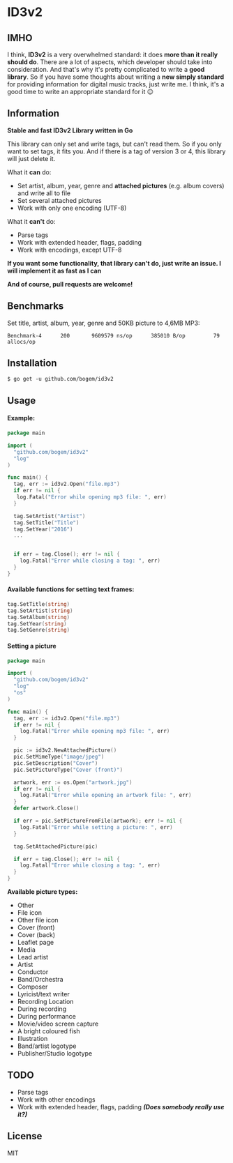 # ID3v2

## IMHO
I think, **ID3v2** is a very overwhelmed standard: it does **more than it really should do**. There are a lot of aspects, which developer should take into consideration. And that's why it's pretty complicated to write a **good library**. So if you have some thoughts about writing a **new simply standard** for providing information for digital music tracks, just write me. I think, it's a good time to write an appropriate standard for it 😉

## Information
**Stable and fast ID3v2 Library written in Go**

This library can only set and write tags, but can't read them. So if you only want to set tags, it fits you. And if there is a tag of version 3 or 4, this library will just delete it.

What it **can** do:
* Set artist, album, year, genre and **attached pictures** (e.g. album covers) and write all to file
* Set several attached pictures
* Work with only one encoding (UTF-8)

What it **can't** do:
* Parse tags
* Work with extended header, flags, padding
* Work with encodings, except UTF-8

**If you want some functionality, that library can't do, just write an issue. I will implement it as fast as I can**

**And of course, pull requests are welcome!**

## Benchmarks

Set title, artist, album, year, genre and 50KB picture to 4,6MB MP3:
```
Benchmark-4	     200	   9609579 ns/op	  385010 B/op	      79 allocs/op
```

## Installation
  	$ go get -u github.com/bogem/id3v2

## Usage
#### Example:
```go
package main

import (
  "github.com/bogem/id3v2"
  "log"
)

func main() {
  tag, err := id3v2.Open("file.mp3")
  if err != nil {
   log.Fatal("Error while opening mp3 file: ", err)
  }

  tag.SetArtist("Artist")
  tag.SetTitle("Title")
  tag.SetYear("2016")
  ...


  if err = tag.Close(); err != nil {
    log.Fatal("Error while closing a tag: ", err)
  }
}

```

#### Available functions for setting text frames:
```go
tag.SetTitle(string)
tag.SetArtist(string)
tag.SetAlbum(string)
tag.SetYear(string)
tag.SetGenre(string)
```

#### Setting a picture

```go
package main

import (
  "github.com/bogem/id3v2"
  "log"
  "os"
)

func main() {
  tag, err := id3v2.Open("file.mp3")
  if err != nil {
    log.Fatal("Error while opening mp3 file: ", err)
  }

  pic := id3v2.NewAttachedPicture()
  pic.SetMimeType("image/jpeg")
  pic.SetDescription("Cover")
  pic.SetPictureType("Cover (front)")

  artwork, err := os.Open("artwork.jpg")
  if err != nil {
    log.Fatal("Error while opening an artwork file: ", err)
  }
  defer artwork.Close()

  if err = pic.SetPictureFromFile(artwork); err != nil {
    log.Fatal("Error while setting a picture: ", err)
  }

  tag.SetAttachedPicture(pic)

  if err = tag.Close(); err != nil {
    log.Fatal("Error while closing a tag: ", err)
  }
}
```

**Available picture types:**
* Other
* File icon
* Other file icon
* Cover (front)
* Cover (back)
* Leaflet page
* Media
* Lead artist
* Artist
* Conductor
* Band/Orchestra
* Composer
* Lyricist/text writer
* Recording Location
* During recording
* During performance
* Movie/video screen capture
* A bright coloured fish
* Illustration
* Band/artist logotype
* Publisher/Studio logotype

## TODO

* Parse tags
* Work with other encodings
* Work with extended header, flags, padding ***(Does somebody really use it?)***

## License
MIT
